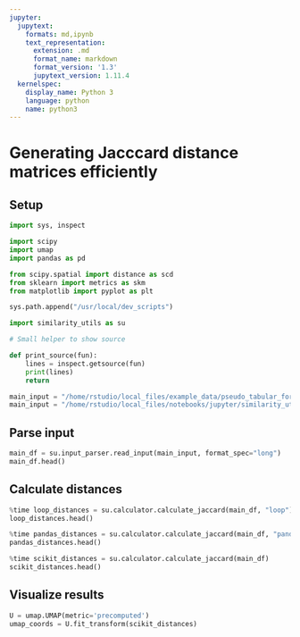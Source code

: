 ```yaml
---
jupyter:
  jupytext:
    formats: md,ipynb
    text_representation:
      extension: .md
      format_name: markdown
      format_version: '1.3'
      jupytext_version: 1.11.4
  kernelspec:
    display_name: Python 3
    language: python
    name: python3
---
```


# Generating Jacccard distance matrices efficiently

## Setup

```python
import sys, inspect

import scipy
import umap
import pandas as pd

from scipy.spatial import distance as scd
from sklearn import metrics as skm
from matplotlib import pyplot as plt
```

```python
sys.path.append("/usr/local/dev_scripts")

import similarity_utils as su
```

```python
# Small helper to show source

def print_source(fun):
    lines = inspect.getsource(fun)
    print(lines)
    return
```

```python
main_input = "/home/rstudio/local_files/example_data/pseudo_tabular_format.csv"
main_input = "/home/rstudio/local_files/notebooks/jupyter/similarity_utils/long_format_category_labels.csv"
```

## Parse input

```python
main_df = su.input_parser.read_input(main_input, format_spec="long")
main_df.head()
```

## Calculate distances

```python
%time loop_distances = su.calculator.calculate_jaccard(main_df, "loop")
loop_distances.head()
```

```python
%time pandas_distances = su.calculator.calculate_jaccard(main_df, "pandas")
pandas_distances.head()
```

```python
%time scikit_distances = su.calculator.calculate_jaccard(main_df)
scikit_distances.head()
```

## Visualize results

```python
U = umap.UMAP(metric='precomputed')
umap_coords = U.fit_transform(scikit_distances)
```

